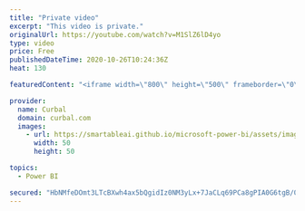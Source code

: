 ```yaml
---
title: "Private video"
excerpt: "This video is private."
originalUrl: https://youtube.com/watch?v=M1SlZ6lD4yo
type: video
price: Free
publishedDateTime: 2020-10-26T10:24:36Z
heat: 130

featuredContent: "<iframe width=\"800\" height=\"500\" frameborder=\"0\" src=\"https://www.youtube.com/embed/M1SlZ6lD4yo\" allow=\"accelerometer; autoplay; encrypted-media; gyroscope; picture-in-picture\" allowfullscreen></iframe>"

provider:
  name: Curbal
  domain: curbal.com
  images:
    - url: https://smartableai.github.io/microsoft-power-bi/assets/images/organizations/curbal.com-50x50.jpg
      width: 50
      height: 50

topics:
  - Power BI

secured: "HbNMfeDOmt3LTcBXwh4ax5bQgidIz0NM3yLx+7JaCLq69PCa8gPIA0G6tgB/0ZUkzjedvnWdkSJIk+0dqB2zBUByKa3OX801yMxlZooXqJfi414dzYagVV2LfMnpNHTG1CK2kvkyPU5LBk+0s7Dzu/GnfiVyOVqGS8CWBcsr0XuxyKI0lyi3DDgYH0xm0BdnKnyC+DlTGmiIVtYDxQf7WwhrlZYJf/FitXgOg1Hy+HE/Bm0rUkq4tklrmqnVduWeGzq51DiugB8z5cXehnB/VctjArYVgIe+KDF0kzSVmAm6KydJtRA1HPci9DtC+kdG7rh+sbMDOEMBYK2FkCSFspUtvuTp8abG5Kym4jfthQk=;hebbqySFs/PK7la5GC53UQ=="
---
```



